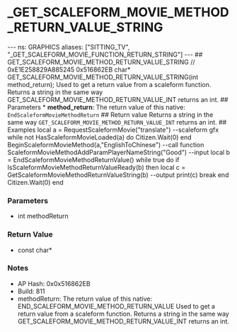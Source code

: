 # _GET_SCALEFORM_MOVIE_METHOD_RETURN_VALUE_STRING

--- ns: GRAPHICS aliases: ["SITTING_TV", "_GET_SCALEFORM_MOVIE_FUNCTION_RETURN_STRING"] --- ## GET_SCALEFORM_MOVIE_METHOD_RETURN_VALUE_STRING  // 0xE1E258829A885245 0x516862EB char* GET_SCALEFORM_MOVIE_METHOD_RETURN_VALUE_STRING(int method_return);  Used to get a return value from a scaleform function. Returns a string in the same way GET_SCALEFORM_MOVIE_METHOD_RETURN_VALUE_INT returns an int.  ## Parameters * **method_return**: The return value of this native: `EndScaleformMovieMethodReturn`  ## Return value Returns a string in the same way `GET_SCALEFORM_MOVIE_METHOD_RETURN_VALUE_INT` returns an int.  ## Examples  local a = RequestScaleformMovie("translate") --scaleform gfx while not HasScaleformMovieLoaded(a) do Citizen.Wait(0) end BeginScaleformMovieMethod(a,"EnglishToChinese") --call function ScaleformMovieMethodAddParamPlayerNameString("Good") --input local b = EndScaleformMovieMethodReturnValue() while true do if IsScaleformMovieMethodReturnValueReady(b) then local c = GetScaleformMovieMethodReturnValueString(b) --output print(c) break end Citizen.Wait(0) end

### Parameters
* int methodReturn

### Return Value
* const char*

### Notes
* AP Hash: 0x0x516862EB
* Build: 811
* methodReturn: The return value of this native: END_SCALEFORM_MOVIE_METHOD_RETURN_VALUE
Used to get a return value from a scaleform function. Returns a string in the same way GET_SCALEFORM_MOVIE_METHOD_RETURN_VALUE_INT returns an int.

